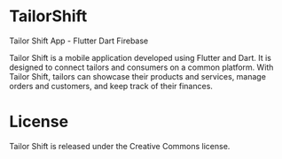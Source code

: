 # TailorShift
Tailor Shift App - Flutter Dart Firebase

Tailor Shift is a mobile application developed using Flutter and Dart. It is designed to connect tailors and consumers on a common platform. With Tailor Shift, tailors can showcase their products and services, manage orders and customers, and keep track of their finances.

# License
Tailor Shift is released under the Creative Commons license. 
